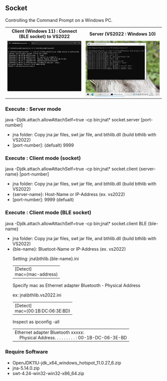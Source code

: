 <h2>Socket</h2>

Controlling the Command Prompt on a Windows PC.

<table border=0><tr>
<th>Client (Windows 11) : Connect (BLE socket) to VS2022</th>
<th> Server (VS2022 : Windows 10)</th>
</tr><tr>
<td valign=top><img src=img/client.png /></td>
<td valign=top><img src=img/server.png /></td>
</tr></table>

<h3>Execute : Server mode</h3>

java -Djdk.attach.allowAttachSelf=true -cp bin;jna\\* socket.server \[port-number\]

- jna folder: Copy jna jar files, swt jar file, and bthlib.dll (build bthlib with VS2022)
- \[port-number\]: (defualt) 9999

<h3>Execute : Client mode (socket)</h3>

java -Djdk.attach.allowAttachSelf=true -cp bin;jna\\* socket.client \{server-name\} \[port-number\]

- jna folder: Copy jna jar files, swt jar file, and bthlib.dll (build bthlib with VS2022)
- \{server-name\}: Host-Name or IP-Address (ex. vs2022)
- \[port-number\]: 9999 (defualt) 

<h3>Execute : Client mode (BLE socket)</h3>

java -Djdk.attach.allowAttachSelf=true -cp bin;jna\\* socket.client BLE {ble-name}

- jna folder: Copy jna jar files, swt jar file, and bthlib.dll (build bthlib with VS2022)
- {ble-name}: Bluetoot-Name or IP-Address (ex. vs2022)

<ul>

Setting: jna\bthlib.\{ble-name\}.ini

<table><tr><td>
[Detect]<br>
mac=(mac-address)
</td></tr></table>

Specify mac as Ethernet adapter Bluetooth - Physical Address

ex: jna\bthlib.vs2022.ini

<table><tr><td>
[Detect]<br>
mac=(00:1B:DC:06:3E:BD)
</td></tr></table>

Inspect as ipconfig -all

<table><tr><td>
Ethernet adapter Bluetooth xxxxx:<br>
&nbsp; &nbsp; Physical Address. . . . . . . . . : 00-1B-DC-06-3E-BD
</td></tr></table>
</ul>

<h3>Require Software</h3>

- OpenJDK11U-jdk_x64_windows_hotspot_11.0.27_6.zip
- jna-5.14.0.zip
- swt-4.24-win32-win32-x86_64.zip

